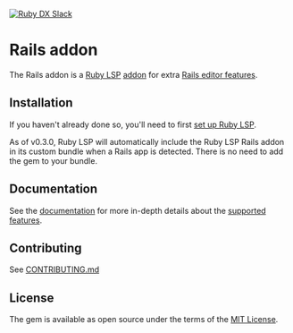 [![Ruby DX Slack](https://img.shields.io/badge/Slack-Ruby%20DX-success?logo=slack)](https://join.slack.com/t/ruby-dx/shared_invite/zt-2c8zjlir6-uUDJl8oIwcen_FS_aA~b6Q)

# Rails addon

The Rails addon is a [Ruby LSP](https://github.com/Shopify/ruby-lsp) [addon](https://shopify.github.io/ruby-lsp/addons.html) for extra [Rails editor features](https://shopify.github.io/ruby-lsp/rails-addon.html).

## Installation

If you haven't already done so, you'll need to first [set up Ruby LSP](https://shopify.github.io/ruby-lsp/#usage).

As of v0.3.0, Ruby LSP will automatically include the Ruby LSP Rails addon in its custom bundle when a Rails app is detected.
There is no need to add the gem to your bundle.

## Documentation

See the [documentation](https://shopify.github.io/ruby-lsp/rails-addon.html) for more in-depth details about the
[supported features](https://shopify.github.io/ruby-lsp/rails-addon.html#features).

## Contributing

See [CONTRIBUTING.md](https://github.com/Shopify/ruby-lsp-rails/blob/main/CONTRIBUTING.md)

## License

The gem is available as open source under the terms of the
[MIT License](https://github.com/Shopify/ruby-lsp-rails/blob/main/LICENSE.txt).
